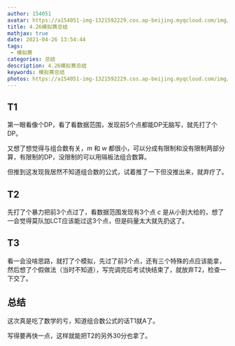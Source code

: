 ```yaml
---
author: 154051
avatar: https://a154051-img-1321592229.cos.ap-beijing.myqcloud.com/img/头像new.jpg
title: 4.26模拟赛总结
mathjax: true
date: 2021-04-26 13:54:44
tags: 
 - 模拟赛
categories: 总结
description: 4.26模拟赛总结
keywords: 模拟赛总结
photos: https://a154051-img-1321592229.cos.ap-beijing.myqcloud.com/img/4-26new.jpg
---
```


## T1

第一眼看像个DP，看了看数据范围，发现前5个点都能DP无脑写，就先打了个DP。

又想了想觉得与组合数有关，$m$ 和 $w$ 都很小，可以分成有限制和没有限制两部分算，有限制的DP，没限制的可以用隔板法组合数算。

但推到这发现我居然不知道组合数的公式，试着推了一下但没推出来，就弃疗了。

## T2

先打了个暴力把前3个点过了，看数据范围发现有3个点 $c$ 是从小到大给的，想了一会觉得莫队加LCT应该能过这3个点，但是码量太大就先扔这了。

## T3

看一会没啥思路，就打了个模拟，先过了前3个点，还有三个特殊的点应该能拿，然后想了个假做法（当时不知道），写完调完后考试快结束了，就放弃T2，检查一下交了。

## 总结

这次真是吃了数学的亏，知道组合数公式的话T1就A了。

写得要再快一点，这样就能把T2的另外30分也拿了。
